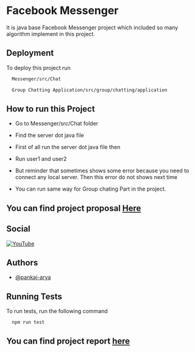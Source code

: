 
# Facebook Messenger

It is java base Facebook Messenger project which included so many algorithm implement in this project.

## Deployment

To deploy this project run

```bash
  Messenger/src/Chat
```
```bash
  Group Chatting Application/src/group/chatting/application
```

## How to run this Project
- Go  to Messenger/src/Chat  folder
- Find the server dot java file
- First of all run the server dot java file then 
- Run user1 and user2 
- But reminder that sometimes shows some error because you need to connect any local server. Then this error do not shows next time

- You can run same way for Group chating Part in the project.


## You can find project proposal [Here](https://www.overleaf.com/read/hxnsznvkqmbj)

## Social


[![YouTube](https://img.shields.io/badge/YouTube.svg)](https://www.youtube.com/@pan78mtricks)



## Authors

- [@pankaj-arya](https://www.github.com/pankaj-arya)



## Running Tests

To run tests, run the following command

```bash
  npm run test
```



## You can find project report [here](https://www.overleaf.com/read/pkqvpwbsfkdd)
